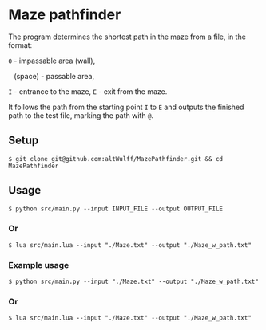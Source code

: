  # Maze pathfinder
The program determines the shortest path in the maze from a file, in the format:

`0` - impassable area (wall),

` ` (space) - passable area,

`I` - entrance to the maze, `E` - exit from the maze.

It follows the path from the starting point `I` to `E` and outputs the finished path to the test file,
marking the path with `@`.

## Setup
`$ git clone git@github.com:altWulff/MazePathfinder.git && cd MazePathfinder`

## Usage
`$ python src/main.py --input INPUT_FILE --output OUTPUT_FILE`
### Or
`$ lua src/main.lua --input "./Maze.txt" --output "./Maze_w_path.txt"`

### Example usage
`$ python src/main.py --input "./Maze.txt" --output "./Maze_w_path.txt"`
### Or
`$ lua src/main.lua --input "./Maze.txt" --output "./Maze_w_path.txt"`
